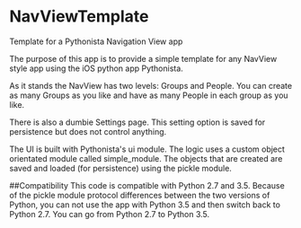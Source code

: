# NavViewTemplate
Template for a Pythonista Navigation View app

The purpose of this app is to provide a simple template for any NavView style app using the iOS python app Pythonista.

As it stands the NavView has two levels: Groups and People. You can create as many Groups as you like and have as many People in each group as you like.

There is also a dumbie Settings page. This setting option is saved for persistence but does not control anything.

The UI is built with Pythonista's ui module. The logic uses a custom object orientated module called simple_module. The objects that are created are saved and loaded (for persistence) using the pickle module.

##Compatibility
This code is compatible with Python 2.7 and 3.5. Because of the pickle module protocol differences between the two versions of Python, you can not use the app with Python 3.5 and then switch back to Python 2.7. You can go from Python 2.7 to Python 3.5.


